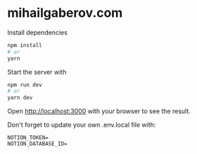 # mihailgaberov.com

Install dependencies

```bash
npm install
# or
yarn
```

Start the server with

```bash
npm run dev
# or
yarn dev
```

Open [http://localhost:3000](http://localhost:3000) with your browser to see the result.


Don't forget to update your own .env.local file with:
```
NOTION_TOKEN=
NOTION_DATABASE_ID=
```